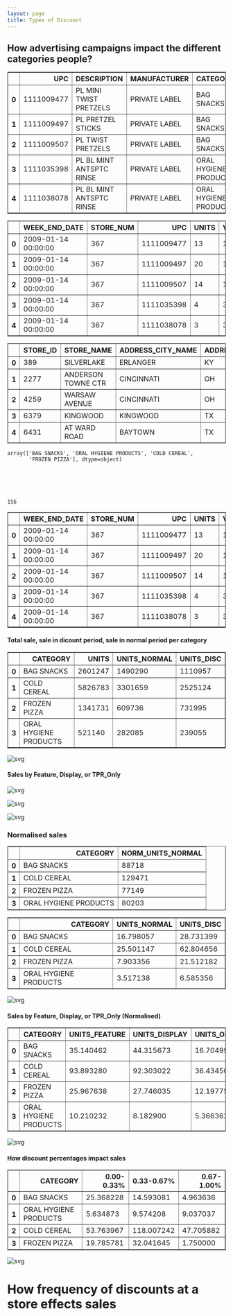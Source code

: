 ```yaml
---
layout: page
title: Types of Discount 
---
```

## How advertising campaigns impact the different categories people?




<div>
<style scoped>
    .dataframe tbody tr th:only-of-type {
        vertical-align: middle;
    }

    .dataframe tbody tr th {
        vertical-align: top;
    }

    .dataframe thead th {
        text-align: right;
    }
</style>
<table border="1" class="dataframe">
  <thead>
    <tr style="text-align: right;">
      <th></th>
      <th>UPC</th>
      <th>DESCRIPTION</th>
      <th>MANUFACTURER</th>
      <th>CATEGORY</th>
      <th>SUB_CATEGORY</th>
      <th>PRODUCT_SIZE</th>
    </tr>
  </thead>
  <tbody>
    <tr>
      <th>0</th>
      <td>1111009477</td>
      <td>PL MINI TWIST PRETZELS</td>
      <td>PRIVATE LABEL</td>
      <td>BAG SNACKS</td>
      <td>PRETZELS</td>
      <td>15 OZ</td>
    </tr>
    <tr>
      <th>1</th>
      <td>1111009497</td>
      <td>PL PRETZEL STICKS</td>
      <td>PRIVATE LABEL</td>
      <td>BAG SNACKS</td>
      <td>PRETZELS</td>
      <td>15 OZ</td>
    </tr>
    <tr>
      <th>2</th>
      <td>1111009507</td>
      <td>PL TWIST PRETZELS</td>
      <td>PRIVATE LABEL</td>
      <td>BAG SNACKS</td>
      <td>PRETZELS</td>
      <td>15 OZ</td>
    </tr>
    <tr>
      <th>3</th>
      <td>1111035398</td>
      <td>PL BL MINT ANTSPTC RINSE</td>
      <td>PRIVATE LABEL</td>
      <td>ORAL HYGIENE PRODUCTS</td>
      <td>MOUTHWASHES (ANTISEPTIC)</td>
      <td>1.5 LT</td>
    </tr>
    <tr>
      <th>4</th>
      <td>1111038078</td>
      <td>PL BL MINT ANTSPTC RINSE</td>
      <td>PRIVATE LABEL</td>
      <td>ORAL HYGIENE PRODUCTS</td>
      <td>MOUTHWASHES (ANTISEPTIC)</td>
      <td>500 ML</td>
    </tr>
  </tbody>
</table>
</div>






<div>
<style scoped>
    .dataframe tbody tr th:only-of-type {
        vertical-align: middle;
    }

    .dataframe tbody tr th {
        vertical-align: top;
    }

    .dataframe thead th {
        text-align: right;
    }
</style>
<table border="1" class="dataframe">
  <thead>
    <tr style="text-align: right;">
      <th></th>
      <th>WEEK_END_DATE</th>
      <th>STORE_NUM</th>
      <th>UPC</th>
      <th>UNITS</th>
      <th>VISITS</th>
      <th>HHS</th>
      <th>SPEND</th>
      <th>PRICE</th>
      <th>BASE_PRICE</th>
      <th>FEATURE</th>
      <th>DISPLAY</th>
      <th>TPR_ONLY</th>
    </tr>
  </thead>
  <tbody>
    <tr>
      <th>0</th>
      <td>2009-01-14 00:00:00</td>
      <td>367</td>
      <td>1111009477</td>
      <td>13</td>
      <td>13</td>
      <td>13</td>
      <td>18.07</td>
      <td>1.39</td>
      <td>1.57</td>
      <td>0</td>
      <td>0</td>
      <td>1</td>
    </tr>
    <tr>
      <th>1</th>
      <td>2009-01-14 00:00:00</td>
      <td>367</td>
      <td>1111009497</td>
      <td>20</td>
      <td>18</td>
      <td>18</td>
      <td>27.80</td>
      <td>1.39</td>
      <td>1.39</td>
      <td>0</td>
      <td>0</td>
      <td>0</td>
    </tr>
    <tr>
      <th>2</th>
      <td>2009-01-14 00:00:00</td>
      <td>367</td>
      <td>1111009507</td>
      <td>14</td>
      <td>14</td>
      <td>14</td>
      <td>19.32</td>
      <td>1.38</td>
      <td>1.38</td>
      <td>0</td>
      <td>0</td>
      <td>0</td>
    </tr>
    <tr>
      <th>3</th>
      <td>2009-01-14 00:00:00</td>
      <td>367</td>
      <td>1111035398</td>
      <td>4</td>
      <td>3</td>
      <td>3</td>
      <td>14.00</td>
      <td>3.50</td>
      <td>4.49</td>
      <td>0</td>
      <td>0</td>
      <td>1</td>
    </tr>
    <tr>
      <th>4</th>
      <td>2009-01-14 00:00:00</td>
      <td>367</td>
      <td>1111038078</td>
      <td>3</td>
      <td>3</td>
      <td>3</td>
      <td>7.50</td>
      <td>2.50</td>
      <td>2.50</td>
      <td>0</td>
      <td>0</td>
      <td>0</td>
    </tr>
  </tbody>
</table>
</div>






<div>
<style scoped>
    .dataframe tbody tr th:only-of-type {
        vertical-align: middle;
    }

    .dataframe tbody tr th {
        vertical-align: top;
    }

    .dataframe thead th {
        text-align: right;
    }
</style>
<table border="1" class="dataframe">
  <thead>
    <tr style="text-align: right;">
      <th></th>
      <th>STORE_ID</th>
      <th>STORE_NAME</th>
      <th>ADDRESS_CITY_NAME</th>
      <th>ADDRESS_STATE_PROV_CODE</th>
      <th>MSA_CODE</th>
      <th>SEG_VALUE_NAME</th>
      <th>PARKING_SPACE_QTY</th>
      <th>SALES_AREA_SIZE_NUM</th>
      <th>AVG_WEEKLY_BASKETS</th>
    </tr>
  </thead>
  <tbody>
    <tr>
      <th>0</th>
      <td>389</td>
      <td>SILVERLAKE</td>
      <td>ERLANGER</td>
      <td>KY</td>
      <td>17140</td>
      <td>MAINSTREAM</td>
      <td>408.0</td>
      <td>46073</td>
      <td>24766.807692</td>
    </tr>
    <tr>
      <th>1</th>
      <td>2277</td>
      <td>ANDERSON TOWNE CTR</td>
      <td>CINCINNATI</td>
      <td>OH</td>
      <td>17140</td>
      <td>UPSCALE</td>
      <td>NaN</td>
      <td>81958</td>
      <td>54052.519231</td>
    </tr>
    <tr>
      <th>2</th>
      <td>4259</td>
      <td>WARSAW AVENUE</td>
      <td>CINCINNATI</td>
      <td>OH</td>
      <td>17140</td>
      <td>VALUE</td>
      <td>NaN</td>
      <td>48813</td>
      <td>31177.333333</td>
    </tr>
    <tr>
      <th>3</th>
      <td>6379</td>
      <td>KINGWOOD</td>
      <td>KINGWOOD</td>
      <td>TX</td>
      <td>26420</td>
      <td>MAINSTREAM</td>
      <td>NaN</td>
      <td>50237</td>
      <td>20620.423077</td>
    </tr>
    <tr>
      <th>4</th>
      <td>6431</td>
      <td>AT WARD ROAD</td>
      <td>BAYTOWN</td>
      <td>TX</td>
      <td>26420</td>
      <td>VALUE</td>
      <td>350.0</td>
      <td>43698</td>
      <td>24321.942308</td>
    </tr>
  </tbody>
</table>
</div>






    array(['BAG SNACKS', 'ORAL HYGIENE PRODUCTS', 'COLD CEREAL',
           'FROZEN PIZZA'], dtype=object)






    156






<div>
<style scoped>
    .dataframe tbody tr th:only-of-type {
        vertical-align: middle;
    }

    .dataframe tbody tr th {
        vertical-align: top;
    }

    .dataframe thead th {
        text-align: right;
    }
</style>
<table border="1" class="dataframe">
  <thead>
    <tr style="text-align: right;">
      <th></th>
      <th>WEEK_END_DATE</th>
      <th>STORE_NUM</th>
      <th>UPC</th>
      <th>UNITS</th>
      <th>VISITS</th>
      <th>HHS</th>
      <th>SPEND</th>
      <th>PRICE</th>
      <th>BASE_PRICE</th>
      <th>FEATURE</th>
      <th>DISPLAY</th>
      <th>TPR_ONLY</th>
      <th>Discount</th>
      <th>Discount_Percentage</th>
    </tr>
  </thead>
  <tbody>
    <tr>
      <th>0</th>
      <td>2009-01-14 00:00:00</td>
      <td>367</td>
      <td>1111009477</td>
      <td>13</td>
      <td>13</td>
      <td>13</td>
      <td>18.07</td>
      <td>1.39</td>
      <td>1.57</td>
      <td>0</td>
      <td>0</td>
      <td>1</td>
      <td>1</td>
      <td>0.11465</td>
    </tr>
    <tr>
      <th>1</th>
      <td>2009-01-14 00:00:00</td>
      <td>367</td>
      <td>1111009497</td>
      <td>20</td>
      <td>18</td>
      <td>18</td>
      <td>27.80</td>
      <td>1.39</td>
      <td>1.39</td>
      <td>0</td>
      <td>0</td>
      <td>0</td>
      <td>0</td>
      <td>0.00000</td>
    </tr>
    <tr>
      <th>2</th>
      <td>2009-01-14 00:00:00</td>
      <td>367</td>
      <td>1111009507</td>
      <td>14</td>
      <td>14</td>
      <td>14</td>
      <td>19.32</td>
      <td>1.38</td>
      <td>1.38</td>
      <td>0</td>
      <td>0</td>
      <td>0</td>
      <td>0</td>
      <td>0.00000</td>
    </tr>
    <tr>
      <th>3</th>
      <td>2009-01-14 00:00:00</td>
      <td>367</td>
      <td>1111035398</td>
      <td>4</td>
      <td>3</td>
      <td>3</td>
      <td>14.00</td>
      <td>3.50</td>
      <td>4.49</td>
      <td>0</td>
      <td>0</td>
      <td>1</td>
      <td>1</td>
      <td>0.22049</td>
    </tr>
    <tr>
      <th>4</th>
      <td>2009-01-14 00:00:00</td>
      <td>367</td>
      <td>1111038078</td>
      <td>3</td>
      <td>3</td>
      <td>3</td>
      <td>7.50</td>
      <td>2.50</td>
      <td>2.50</td>
      <td>0</td>
      <td>0</td>
      <td>0</td>
      <td>0</td>
      <td>0.00000</td>
    </tr>
  </tbody>
</table>
</div>



####  Total sale, sale in dicount period, sale in normal period per category




<div>
<style scoped>
    .dataframe tbody tr th:only-of-type {
        vertical-align: middle;
    }

    .dataframe tbody tr th {
        vertical-align: top;
    }

    .dataframe thead th {
        text-align: right;
    }
</style>
<table border="1" class="dataframe">
  <thead>
    <tr style="text-align: right;">
      <th></th>
      <th>CATEGORY</th>
      <th>UNITS</th>
      <th>UNITS_NORMAL</th>
      <th>UNITS_DISC</th>
    </tr>
  </thead>
  <tbody>
    <tr>
      <th>0</th>
      <td>BAG SNACKS</td>
      <td>2601247</td>
      <td>1490290</td>
      <td>1110957</td>
    </tr>
    <tr>
      <th>1</th>
      <td>COLD CEREAL</td>
      <td>5826783</td>
      <td>3301659</td>
      <td>2525124</td>
    </tr>
    <tr>
      <th>2</th>
      <td>FROZEN PIZZA</td>
      <td>1341731</td>
      <td>609736</td>
      <td>731995</td>
    </tr>
    <tr>
      <th>3</th>
      <td>ORAL HYGIENE PRODUCTS</td>
      <td>521140</td>
      <td>282085</td>
      <td>239055</td>
    </tr>
  </tbody>
</table>
</div>




![svg](Pulkit_files/Pulkit_10_0.svg)


#### Sales by Feature, Display, or TPR_Only


![svg](Pulkit_files/Pulkit_13_0.svg)



![svg](Pulkit_files/Pulkit_13_1.svg)



![svg](Pulkit_files/Pulkit_13_2.svg)


### Normalised sales




<div>
<style scoped>
    .dataframe tbody tr th:only-of-type {
        vertical-align: middle;
    }

    .dataframe tbody tr th {
        vertical-align: top;
    }

    .dataframe thead th {
        text-align: right;
    }
</style>
<table border="1" class="dataframe">
  <thead>
    <tr style="text-align: right;">
      <th></th>
      <th>CATEGORY</th>
      <th>NORM_UNITS_NORMAL</th>
    </tr>
  </thead>
  <tbody>
    <tr>
      <th>0</th>
      <td>BAG SNACKS</td>
      <td>88718</td>
    </tr>
    <tr>
      <th>1</th>
      <td>COLD CEREAL</td>
      <td>129471</td>
    </tr>
    <tr>
      <th>2</th>
      <td>FROZEN PIZZA</td>
      <td>77149</td>
    </tr>
    <tr>
      <th>3</th>
      <td>ORAL HYGIENE PRODUCTS</td>
      <td>80203</td>
    </tr>
  </tbody>
</table>
</div>






<div>
<style scoped>
    .dataframe tbody tr th:only-of-type {
        vertical-align: middle;
    }

    .dataframe tbody tr th {
        vertical-align: top;
    }

    .dataframe thead th {
        text-align: right;
    }
</style>
<table border="1" class="dataframe">
  <thead>
    <tr style="text-align: right;">
      <th></th>
      <th>CATEGORY</th>
      <th>UNITS_NORMAL</th>
      <th>UNITS_DISC</th>
    </tr>
  </thead>
  <tbody>
    <tr>
      <th>0</th>
      <td>BAG SNACKS</td>
      <td>16.798057</td>
      <td>28.731399</td>
    </tr>
    <tr>
      <th>1</th>
      <td>COLD CEREAL</td>
      <td>25.501147</td>
      <td>62.804656</td>
    </tr>
    <tr>
      <th>2</th>
      <td>FROZEN PIZZA</td>
      <td>7.903356</td>
      <td>21.512182</td>
    </tr>
    <tr>
      <th>3</th>
      <td>ORAL HYGIENE PRODUCTS</td>
      <td>3.517138</td>
      <td>6.585356</td>
    </tr>
  </tbody>
</table>
</div>




![svg](Pulkit_files/Pulkit_19_0.svg)


#### Sales by Feature, Display, or TPR_Only (Normalised)




<div>
<style scoped>
    .dataframe tbody tr th:only-of-type {
        vertical-align: middle;
    }

    .dataframe tbody tr th {
        vertical-align: top;
    }

    .dataframe thead th {
        text-align: right;
    }
</style>
<table border="1" class="dataframe">
  <thead>
    <tr style="text-align: right;">
      <th></th>
      <th>CATEGORY</th>
      <th>UNITS_FEATURE</th>
      <th>UNITS_DISPLAY</th>
      <th>UNITS_ONLY</th>
    </tr>
  </thead>
  <tbody>
    <tr>
      <th>0</th>
      <td>BAG SNACKS</td>
      <td>35.140462</td>
      <td>44.315673</td>
      <td>16.704998</td>
    </tr>
    <tr>
      <th>1</th>
      <td>COLD CEREAL</td>
      <td>93.893280</td>
      <td>92.303022</td>
      <td>36.434502</td>
    </tr>
    <tr>
      <th>2</th>
      <td>FROZEN PIZZA</td>
      <td>25.967638</td>
      <td>27.746035</td>
      <td>12.197750</td>
    </tr>
    <tr>
      <th>3</th>
      <td>ORAL HYGIENE PRODUCTS</td>
      <td>10.210232</td>
      <td>8.182900</td>
      <td>5.366363</td>
    </tr>
  </tbody>
</table>
</div>




![svg](Pulkit_files/Pulkit_24_0.svg)


#### How discount percentages impact sales




<div>
<style scoped>
    .dataframe tbody tr th:only-of-type {
        vertical-align: middle;
    }

    .dataframe tbody tr th {
        vertical-align: top;
    }

    .dataframe thead th {
        text-align: right;
    }
</style>
<table border="1" class="dataframe">
  <thead>
    <tr style="text-align: right;">
      <th></th>
      <th>CATEGORY</th>
      <th>0.00-0.33%</th>
      <th>0.33-0.67%</th>
      <th>0.67-1.00%</th>
    </tr>
  </thead>
  <tbody>
    <tr>
      <th>0</th>
      <td>BAG SNACKS</td>
      <td>25.368228</td>
      <td>14.593081</td>
      <td>4.963636</td>
    </tr>
    <tr>
      <th>1</th>
      <td>ORAL HYGIENE PRODUCTS</td>
      <td>5.634873</td>
      <td>9.574208</td>
      <td>9.037037</td>
    </tr>
    <tr>
      <th>2</th>
      <td>COLD CEREAL</td>
      <td>53.763967</td>
      <td>118.007242</td>
      <td>47.705882</td>
    </tr>
    <tr>
      <th>3</th>
      <td>FROZEN PIZZA</td>
      <td>19.785781</td>
      <td>32.041645</td>
      <td>1.750000</td>
    </tr>
  </tbody>
</table>
</div>




![svg](Pulkit_files/Pulkit_28_0.svg)


# How frequency of discounts at a store effects sales  
